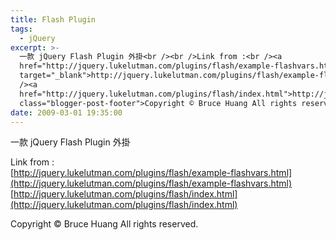 ```yaml
---
title: Flash Plugin
tags:
  - jQuery
excerpt: >-
  一款 jQuery Flash Plugin 外掛<br /><br />Link from :<br /><a
  href="http://jquery.lukelutman.com/plugins/flash/example-flashvars.html"
  target="_blank">http://jquery.lukelutman.com/plugins/flash/example-flashvars.html</a><br
  /><a
  href="http://jquery.lukelutman.com/plugins/flash/index.html">http://jquery.lukelutman.com/plugins/flash/index.html</a><div
  class="blogger-post-footer">Copyright © Bruce Huang All rights reserved.</div>
date: 2009-03-01 19:35:00
---
```


一款 jQuery Flash Plugin 外掛  
  
Link from :  
[http://jquery.lukelutman.com/plugins/flash/example-flashvars.html](http://jquery.lukelutman.com/plugins/flash/example-flashvars.html)  
[http://jquery.lukelutman.com/plugins/flash/index.html](http://jquery.lukelutman.com/plugins/flash/index.html)

Copyright © Bruce Huang All rights reserved.
<!-- more -->
